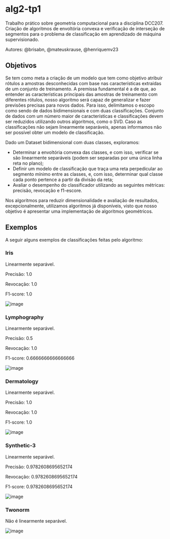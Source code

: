 # alg2-tp1

Trabalho prático sobre geometria computacional para a disciplina DCC207. Criação de algoritmos de envoltória convexa e verificação de interseção de segmentos para o problema de classificação em aprendizado de máquina supervisionado.

Autores: @brisabn, @mateuskrause, @henriquemv23

## Objetivos

Se tem como meta a criação de um modelo que tem como objetivo atribuir rótulos a amostras desconhecidas com base nas características extraídas de um conjunto de treinamento. A premissa fundamental é a de que, ao entender as características principais das amostras de treinamento com diferentes rótulos, nosso algoritmo será capaz de generalizar e fazer previsões precisas para novos dados.
Para isso, delimitamos o escopo como sendo de dados bidimensionais e com duas classificações. Conjunto de dados com um número maior de características e classificações devem ser reduzidos utilizando outros algoritmos, como o SVD. Caso as classificações não sejam linearmente separáveis, apenas informamos não ser possível obter um modelo de classificação. 

Dado um Dataset bidimensional com duas classes, exploramos:
 - Determinar a envoltória convexa das classes, e com isso, verificar se são linearmente separáveis (podem ser separadas por uma única linha reta no plano);
 - Definir um modelo de classificação que traça uma reta perpedicular ao segmento mínimo entre as classes, e, com isso, determinar qual classe cada ponto pertence a partir da divisão da reta;
 - Avaliar o desempenho do classificador utilizando as seguintes métricas: precisão, revocação e f1-escore.

Nos algoritmos para reduzir dimensionalidade e avaliação de resultados, excepcionalmente, utilizamos algoritmos já disponíveis, visto que nosso objetivo é apresentar uma implementação de algoritmos geométricos.

## Exemplos

A seguir alguns exemplos de classificações feitas pelo algoritmo:

### Iris

Linearmente separável.

Precisão: 1.0

Revocação: 1.0

F1-score: 1.0

![image](https://github.com/mateuskrause/alg2-tp1/assets/47651648/6abbd92b-8aa8-42ff-83ce-74823291df36)


### Lymphography

Linearmente separável.

Precisão: 0.5

Revocação: 1.0

F1-score: 0.6666666666666666

![image](https://github.com/mateuskrause/alg2-tp1/assets/47651648/1d2b2208-f6dc-4290-a1f0-cc966eb465b8)

### Dermatology

Linearmente separável.

Precisão: 1.0

Revocação: 1.0

F1-score: 1.0

![image](https://github.com/mateuskrause/alg2-tp1/assets/47651648/630818d1-ba76-49d0-b988-d86de3b73a16)

### Synthetic-3

Linearmente separável.

Precisão: 0.9782608695652174

Revocação: 0.9782608695652174

F1-score: 0.9782608695652174

![image](https://github.com/mateuskrause/alg2-tp1/assets/47651648/74f839df-e16a-4604-9d8d-de852ddafbbc)


### Twonorm

Não é linearmente separável.

![image](https://github.com/mateuskrause/alg2-tp1/assets/47651648/05c7b09f-4b0d-4599-b221-4156798b0dd9)


